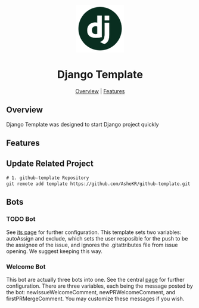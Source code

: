 <p align="center">
  <img alt="Django Template" title="Django Template" src="./assets/logo.png" width="128">
</p>

<h1 align="center">Django Template</h1>

<p align="center">
  <a href="#overview">Overview</a> |
  <a href="#features">Features</a>
</p>

## Overview

Django Template was designed to start Django project quickly

## Features

## Update Related Project

```shell
# 1. github-template Repository
git remote add template https://github.com/AsheKR/github-template.git
```

## Bots

### TODO Bot

See [its page](https://probot.github.io/apps/todo/) for further configuration. This template sets two variables: autoAssign and exclude, which sets the user resposible for the push to be the assignee of the issue, and ignores the .gitattributes file from issue opening. We suggest keeping this way.

### Welcome Bot

This bot are actually three bots into one. See the central [page](https://probot.github.io/apps/welcome/) for further configuration. There are three variables, each being the message posted by the bot: newIssueWelcomeComment, newPRWelcomeComment, and firstPRMergeComment. You may customize these messages if you wish.

